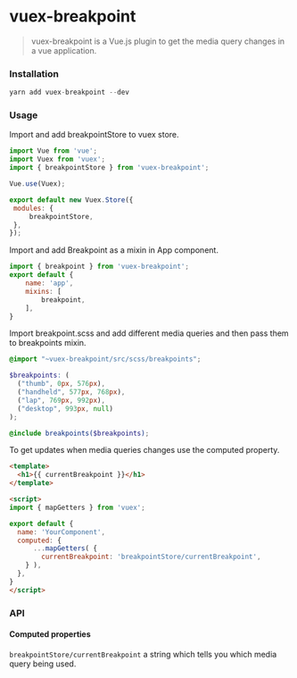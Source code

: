 
# vuex-breakpoint

> vuex-breakpoint is a Vue.js plugin to get the media query changes in a vue application.

### Installation

```js
yarn add vuex-breakpoint --dev
```

### Usage
Import and add breakpointStore to vuex store.
```js
import Vue from 'vue';
import Vuex from 'vuex';
import { breakpointStore } from 'vuex-breakpoint';

Vue.use(Vuex);

export default new Vuex.Store({
 modules: {
	 breakpointStore,
 },
});
```
Import and add Breakpoint as a mixin in App component.
```js
import { breakpoint } from 'vuex-breakpoint';
export default {
	name: 'app',
	mixins: [
		breakpoint,
	],
}
```
Import breakpoint.scss and add different media queries and then pass them to breakpoints mixin.
```scss
@import "~vuex-breakpoint/src/scss/breakpoints";

$breakpoints: (
  ("thumb", 0px, 576px),
  ("handheld", 577px, 768px),
  ("lap", 769px, 992px),
  ("desktop", 993px, null)
);

@include breakpoints($breakpoints);
```
To get updates when media queries changes use the computed property.
```html
<template>
  <h1>{{ currentBreakpoint }}</h1>
</template>

<script>
import { mapGetters } from 'vuex';

export default {
  name: 'YourComponent',
  computed: {
	  ...mapGetters( {
	    currentBreakpoint: 'breakpointStore/currentBreakpoint',
	} ),
  },
}
</script>
```

### API
#### Computed properties
`breakpointStore/currentBreakpoint` a string which tells you which media query being used.

